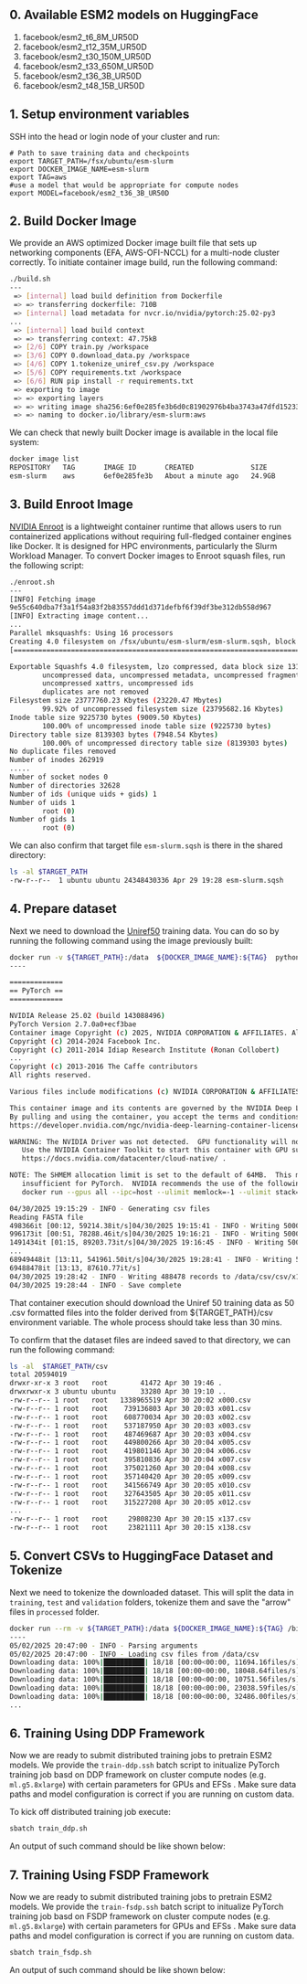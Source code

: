 ## 0. Available ESM2 models on HuggingFace

1. facebook/esm2_t6_8M_UR50D
2. facebook/esm2_t12_35M_UR50D
3. facebook/esm2_t30_150M_UR50D
4. facebook/esm2_t33_650M_UR50D
5. facebook/esm2_t36_3B_UR50D
6. facebook/esm2_t48_15B_UR50D


## 1. Setup environment variables

SSH into the head or login node of your cluster and run:

```
# Path to save training data and checkpoints
export TARGET_PATH=/fsx/ubuntu/esm-slurm
export DOCKER_IMAGE_NAME=esm-slurm
export TAG=aws
#use a model that would be appropriate for compute nodes
export MODEL=facebook/esm2_t36_3B_UR50D
```

## 2. Build Docker Image

We provide an AWS optimized Docker image built file that sets up networking components (EFA, AWS-OFI-NCCL) for a multi-node cluster correctly.
To initiate container image build, run the following command:

```bash
./build.sh
---
 => [internal] load build definition from Dockerfile                                                                                                     0.0s
 => => transferring dockerfile: 710B                                                                                                                     0.0s
 => [internal] load metadata for nvcr.io/nvidia/pytorch:25.02-py3  
...
 => [internal] load build context                                                                                                                        0.0s
 => => transferring context: 47.75kB                                                                                                                     0.0s
 => [2/6] COPY train.py /workspace                                                                                                                      15.8s
 => [3/6] COPY 0.download_data.py /workspace                                                                                                             0.0s
 => [4/6] COPY 1.tokenize_uniref_csv.py /workspace                                                                                                       0.0s
 => [5/6] COPY requirements.txt /workspace                                                                                                               0.0s
 => [6/6] RUN pip install -r requirements.txt                                                                                                           41.9s
 => exporting to image                                                                                                                                   1.5s
 => => exporting layers                                                                                                                                  1.5s
 => => writing image sha256:6ef0e285fe3b6d0c81902976b4ba3743a47dfd1523346e997647cab43444f559                                                             0.0s
 => => naming to docker.io/library/esm-slurm:aws    
```
We can check that newly built Docker image is available in the local file system:

```bash
docker image list
REPOSITORY   TAG       IMAGE ID       CREATED              SIZE
esm-slurm    aws       6ef0e285fe3b   About a minute ago   24.9GB
```

## 3. Build Enroot Image

[NVIDIA Enroot](https://github.com/NVIDIA/enroot) is a lightweight container runtime that allows users to run containerized applications without requiring full-fledged container engines like Docker. It is designed for HPC environments, particularly the Slurm Workload Manager. To convert Docker images to Enroot squash files, run the following script:

```bash
./enroot.sh
---
[INFO] Fetching image
9e55c640dba7f3a1f54a83f2b83557ddd1d371defbf6f39df3be312db558d967
[INFO] Extracting image content...
...
Parallel mksquashfs: Using 16 processors
Creating 4.0 filesystem on /fsx/ubuntu/esm-slurm/esm-slurm.sqsh, block size 131072.
[=======================================================================================================================================/] 389448/389448 100%

Exportable Squashfs 4.0 filesystem, lzo compressed, data block size 131072
        uncompressed data, uncompressed metadata, uncompressed fragments,
        uncompressed xattrs, uncompressed ids
        duplicates are not removed
Filesystem size 23777760.23 Kbytes (23220.47 Mbytes)
        99.92% of uncompressed filesystem size (23795682.16 Kbytes)
Inode table size 9225730 bytes (9009.50 Kbytes)
        100.00% of uncompressed inode table size (9225730 bytes)
Directory table size 8139303 bytes (7948.54 Kbytes)
        100.00% of uncompressed directory table size (8139303 bytes)
No duplicate files removed
Number of inodes 262919
.....
Number of socket nodes 0
Number of directories 32628
Number of ids (unique uids + gids) 1
Number of uids 1
        root (0)
Number of gids 1
        root (0)
```
We can also confirm that target file `esm-slurm.sqsh` is there in the shared directory:

```bash
ls -al $TARGET_PATH
-rw-r--r--  1 ubuntu ubuntu 24348430336 Apr 29 19:28 esm-slurm.sqsh
```

## 4. Prepare dataset

Next we need to download the [Uniref50](https://huggingface.co/datasets/agemagician/uniref50) training data. You can do so by running the following command using the image previously built:

```bash
docker run -v ${TARGET_PATH}:/data  ${DOCKER_IMAGE_NAME}:${TAG}  python3 0.download_data.py --output_dir /data
----

=============
== PyTorch ==
=============

NVIDIA Release 25.02 (build 143088496)
PyTorch Version 2.7.0a0+ecf3bae
Container image Copyright (c) 2025, NVIDIA CORPORATION & AFFILIATES. All rights reserved.
Copyright (c) 2014-2024 Facebook Inc.
Copyright (c) 2011-2014 Idiap Research Institute (Ronan Collobert)
...
Copyright (c) 2013-2016 The Caffe contributors
All rights reserved.

Various files include modifications (c) NVIDIA CORPORATION & AFFILIATES.  All rights reserved.

This container image and its contents are governed by the NVIDIA Deep Learning Container License.
By pulling and using the container, you accept the terms and conditions of this license:
https://developer.nvidia.com/ngc/nvidia-deep-learning-container-license

WARNING: The NVIDIA Driver was not detected.  GPU functionality will not be available.
   Use the NVIDIA Container Toolkit to start this container with GPU support; see
   https://docs.nvidia.com/datacenter/cloud-native/ .

NOTE: The SHMEM allocation limit is set to the default of 64MB.  This may be
   insufficient for PyTorch.  NVIDIA recommends the use of the following flags:
   docker run --gpus all --ipc=host --ulimit memlock=-1 --ulimit stack=67108864 ...

04/30/2025 19:15:29 - INFO - Generating csv files
Reading FASTA file
498366it [00:12, 59214.38it/s]04/30/2025 19:15:41 - INFO - Writing 500000 records to /data/csv/x000.csv
996173it [00:51, 78288.46it/s]04/30/2025 19:16:21 - INFO - Writing 500000 records to /data/csv/x001.csv
1491434it [01:15, 89203.73it/s]04/30/2025 19:16:45 - INFO - Writing 500000 records to /data/csv/x002.csv
...
68949448it [13:11, 541961.50it/s]04/30/2025 19:28:41 - INFO - Writing 500000 records to /data/csv/x137.csv
69488478it [13:13, 87610.77it/s] 
04/30/2025 19:28:42 - INFO - Writing 488478 records to /data/csv/csv/x138.csv
04/30/2025 19:28:44 - INFO - Save complete
```

That container execution should download the Uniref 50 training data as 50 .csv formatted files into the folder derived from ${TARGET_PATH}/csv environment variable. The whole process should take less than 30 mins.

To confirm that the dataset files are indeed saved to that directory, we can run the following command:
```bash
ls -al  $TARGET_PATH/csv
total 20594019
drwxr-xr-x 3 root   root        41472 Apr 30 19:46 .
drwxrwxr-x 3 ubuntu ubuntu      33280 Apr 30 19:10 ..
-rw-r--r-- 1 root   root   1338965519 Apr 30 20:02 x000.csv
-rw-r--r-- 1 root   root    739136803 Apr 30 20:03 x001.csv
-rw-r--r-- 1 root   root    608770034 Apr 30 20:03 x002.csv
-rw-r--r-- 1 root   root    537187950 Apr 30 20:03 x003.csv
-rw-r--r-- 1 root   root    487469687 Apr 30 20:03 x004.csv
-rw-r--r-- 1 root   root    449800266 Apr 30 20:04 x005.csv
-rw-r--r-- 1 root   root    419801146 Apr 30 20:04 x006.csv
-rw-r--r-- 1 root   root    395810836 Apr 30 20:04 x007.csv
-rw-r--r-- 1 root   root    375021260 Apr 30 20:04 x008.csv
-rw-r--r-- 1 root   root    357140420 Apr 30 20:05 x009.csv
-rw-r--r-- 1 root   root    341566749 Apr 30 20:05 x010.csv
-rw-r--r-- 1 root   root    327643505 Apr 30 20:05 x011.csv
-rw-r--r-- 1 root   root    315227208 Apr 30 20:05 x012.csv
...
-rw-r--r-- 1 root   root     29808230 Apr 30 20:15 x137.csv
-rw-r--r-- 1 root   root     23821111 Apr 30 20:15 x138.csv
```

## 5. Convert CSVs to HuggingFace Dataset and Tokenize

Next we need to tokenize the downloaded dataset. This will split the data in `training`, `test` and `validation` folders, tokenize them and save the "arrow" files in `processed` folder.

```bash
docker run --rm -v ${TARGET_PATH}:/data ${DOCKER_IMAGE_NAME}:${TAG} /bin/bash -c "python3 1.tokenize_uniref_csv.py --input_dir /data/csv --output_dir /data/processed"
----
05/02/2025 20:47:00 - INFO - Parsing arguments
05/02/2025 20:47:00 - INFO - Loading csv files from /data/csv
Downloading data: 100%|██████████| 18/18 [00:00<00:00, 11694.16files/s]
Downloading data: 100%|██████████| 18/18 [00:00<00:00, 18048.64files/s]
Downloading data: 100%|██████████| 18/18 [00:00<00:00, 10751.56files/s]
Downloading data: 100%|██████████| 18/18 [00:00<00:00, 23038.59files/s]
Downloading data: 100%|██████████| 18/18 [00:00<00:00, 32486.00files/s]
...
```

## 6. Training Using DDP Framework

Now we are ready to submit distributed training jobs to pretrain ESM2 models. We provide the `train-ddp.ssh` batch script to initualize PyTorch training job basd on DDP framework on cluster compute nodes (e.g. `ml.g5.8xlarge`) with certain parameters for GPUs and EFSs . Make sure data paths and model configuration is correct if you are running on custom data. 

To kick off distributed training job execute:
```bash
sbatch train_ddp.sh
```
An output of such command should be like shown below:

## 7. Training Using FSDP Framework

Now we are ready to submit distributed training jobs to pretrain ESM2 models. We provide the `train-fsdp.ssh` batch script to initualize PyTorch training job basd on FSDP framework on cluster compute nodes (e.g. `ml.g5.8xlarge`) with certain parameters for GPUs and EFSs . Make sure data paths and model configuration is correct if you are running on custom data. 

```bash
sbatch train_fsdp.sh
```
An output of such command should be like shown below:
